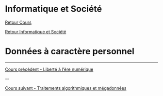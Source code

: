 # Informatique et Société

[Retour Cours](https://mcheungsen.github.io/cours/ "Licence 3")

[Retour Informatique et Société](index.md)

# Données à caractère personnel
_____
[Cours précédent - Liberté à l'ère numérique](info-societe-2.md)

--

[Cours suivant - Traitements algorithmiques et mégadonnées](info-societe-4.md)